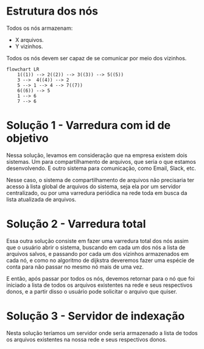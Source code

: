 # Estrutura dos nós
Todos os nós armazenam:
- X arquivos.
- Y vizinhos.

Todos os nós devem ser capaz de se comunicar por meio dos vizinhos.

```mermaid
flowchart LR
    1((1)) --> 2((2)) --> 3((3)) --> 5((5))
    3 -->  4((4)) --> 2
    5 --> 1 --> 4 --> 7((7))
    6((6)) --> 5
    1 --> 6
    7 --> 6
```

# Solução 1 - Varredura com id de objetivo
Nessa solução, levamos em consideração que na empresa existem dois sistemas. 
Um para compartilhamento de arquivos, que seria o que estamos desenvolvendo.
E outro sistema para comunicação, como Email, Slack, etc.

Nesse caso, o sistema de compartilhamento de arquivos não precisaria ter acesso
à lista global de arquivos do sistema, seja ela por um servidor centralizado, ou
por uma varredura periódica na rede toda em busca da lista atualizada de arquivos.

# Solução 2 - Varredura total
Essa outra solução consiste em fazer uma varredura total dos nós assim que o 
usuário abrir o sistema, buscando em cada um dos nós a lista de arquivos salvos, 
e passando por cada um dos vizinhos armazenados em cada nó, e como no algoritmo de 
dijkstra deveremos fazer uma espécie de conta para não passar no mesmo nó mais de 
uma vez. 

E então, após passar por todos os nós, devemos retornar para o nó que foi
iniciado a lista de todos os arquivos existentes na rede e seus respectivos donos,
e a partir disso o usuário pode solicitar o arquivo que quiser.

# Solução 3 - Servidor de indexação
Nesta solução teríamos um servidor onde seria armazenado a lista de todos os
arquivos existentes na nossa rede e seus respectivos donos.
